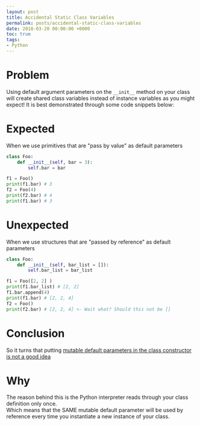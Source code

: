 ```yaml
---
layout: post
title: Accidental Static Class Variables
permalink: posts/accidental-static-class-variables
date: 2018-03-20 00:00:00 +0000
toc: true
tags: 
- Python
---
```


# Problem
Using default argument parameters on the `__init__` method on your class will create shared class variables instead of instance variables as you might expect!
It is best demonstrated through some code snippets below:

# Expected
When we use primitives that are "pass by value" as default parameters

```python
class Foo:
    def __init__(self, bar = 3):
        self.bar = bar

f1 = Foo()
print(f1.bar) # 3
f2 = Foo(4)
print(f2.bar) # 4
print(f1.bar) # 3
```

# Unexpected
When we use structures that are "passed by reference" as default parameters      

```python
class Foo:
    def __init__(self, bar_list = []):
        self.bar_list = bar_list

f1 = Foo([2, 2] )
print(f1.bar_list) # [2, 2]
f1.bar.append(4)
print(f1.bar) # [2, 2, 4]
f2 = Foo()
print(f2.bar) # [2, 2, 4] <- Wait what? Should this not be []
```
# Conclusion
So it turns that putting [mutable default parameters in the class constructor is not a good idea](https://stackoverflow.com/questions/4841782/python-constructor-and-default-value)

# Why
The reason behind this is the Python interpreter reads through your class definition only once.        
Which means that the SAME mutable default parameter will be used by reference every time you instantiate a new instance of your class.   